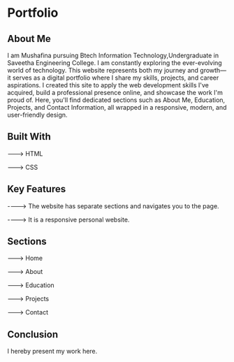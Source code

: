 # Portfolio
## About Me
I am Mushafina pursuing Btech Information Technology,Undergraduate in Saveetha Engineering College.
I am constantly exploring the ever-evolving world of technology. This website represents both my journey and growth—it serves as a digital portfolio where I share my skills, projects, and career aspirations.
I created this site to apply the web development skills I've acquired, build a professional presence online, and showcase the work I'm proud of. Here, you'll find dedicated sections such as About Me, Education, Projects, and Contact Information, all wrapped in a responsive, modern, and user-friendly design.

## Built With
---> HTML

---> CSS

## Key Features 
----> The website has separate sections and navigates you to the page.

----> It is a responsive personal website. 

## Sections 
---> Home

---> About 

---> Education

---> Projects

---> Contact

## Conclusion
I hereby present my work here.

